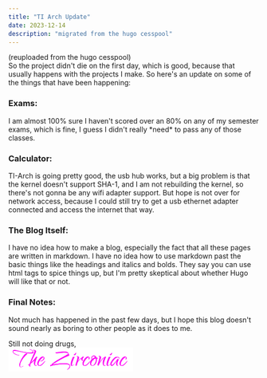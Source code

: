 ```yaml
---
title: "TI Arch Update"
date: 2023-12-14
description: "migrated from the hugo cesspool"
---
```

(reuploaded from the hugo cesspool)
<br>
So the project didn't die on the first day, which is good,
because that usually happens with the projects I make.
So here's an update on some of the things that have been
happening:

<h3 id="heading">Exams:</h3>
I am almost 100% sure I haven't scored over an 80% on
any of my semester exams, which is fine, I guess I didn't
really *need* to pass any of those classes.

<h3 id="heading">Calculator:</h3>
TI-Arch is going pretty good, the usb hub works, but
a big problem is that the kernel doesn't support
SHA-1, and I am not rebuilding the kernel, so there's
not gonna be any wifi adapter support. But hope is
not over for network access, because I could still try
to get a usb ethernet adapter connected and access the
internet that way.

<h3 id="heading">The Blog Itself:</h3>
I have no idea how to make a blog, especially the fact
that all these pages are written in markdown. I have
no idea how to use markdown past the basic things
like the headings and italics and bolds. They say
you can use html tags to spice things up, but I'm
pretty skeptical about whether Hugo will like that
or not.

<h3 id="heading">Final Notes:</h3>
Not much has happened in the past few days, but I
hope this blog doesn't sound nearly as boring
to other people as it does to me.
&nbsp;  
&nbsp;  

Still not doing drugs,  
<img src="https://github.com/ZirconiaCubed3v2/ZirconiaCubed3v2.github.io/blob/main/_images/sig.png?raw=true" alt="signature" style="width:250px;"/>

